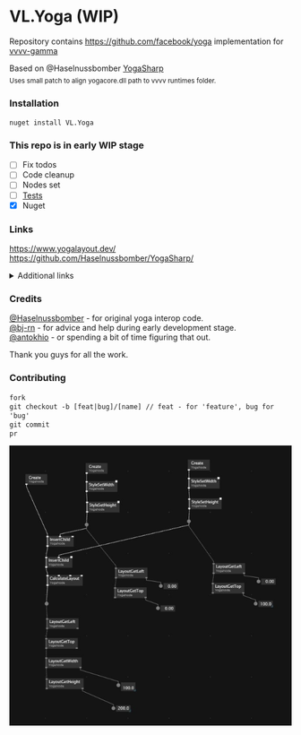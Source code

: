 # VL.Yoga (WIP)

Repository contains https://github.com/facebook/yoga implementation for [vvvv-gamma](https://visualprogramming.net/)  

Based on @Haselnussbomber [YogaSharp](https://github.com/Haselnussbomber/YogaSharp/)  
<sub>Uses small patch to align yogacore.dll path to vvvv runtimes folder.</sub>

### Installation
```
nuget install VL.Yoga
```

### This repo is in early WIP stage
- [ ] Fix todos
- [ ] Code cleanup
- [ ] Nodes set
- [ ] [Tests](https://github.com/facebook/yoga/tree/main/tests)
- [x] Nuget

### Links
https://www.yogalayout.dev/
https://github.com/Haselnussbomber/YogaSharp/

<details>
  <summary>Additional links</summary>
  https://github.com/bj-rn/VL.Flex-UI  
  https://github.com/gilzoide/unity-flex-ui  
  https://github.com/IceReaper/YogaSharp  
</details>

### Credits

[@Haselnussbomber](https://github.com/Haselnussbomber) - for original yoga interop code.  
[@bj-rn](https://github.com/bj-rn/) - for advice and help during early development stage.  
[@antokhio](https://github.com/bj-rn/) - or spending a bit of time figuring that out.  

Thank you guys for all the work.

### Contributing
```
fork
git checkout -b [feat|bug]/[name] // feat - for 'feature', bug for 'bug'
git commit
pr
```

![test](https://github.com/antokhio/VL.Yoga/blob/develop/assets/test.jpg) 